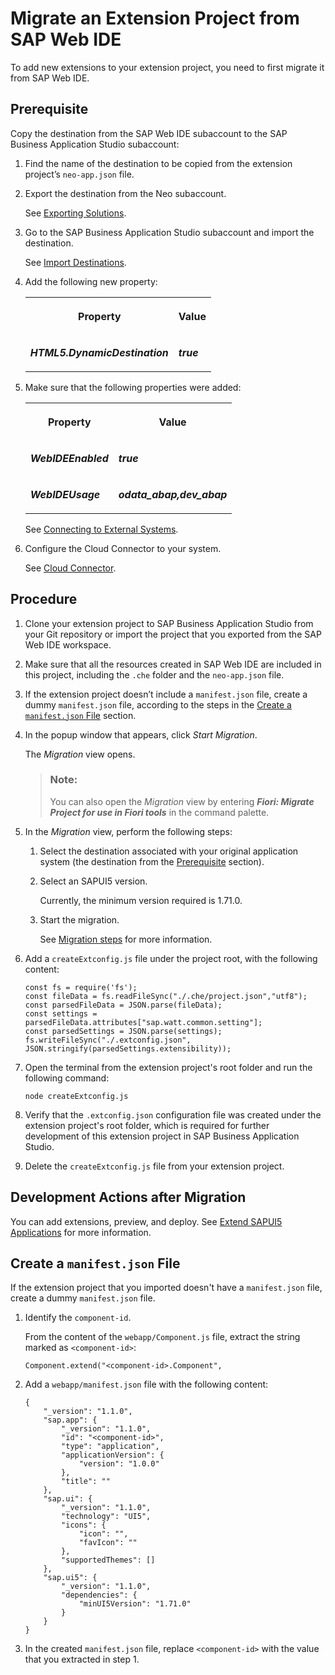 <!-- loio386684a2593941a48812cdbf85197eb3 -->

# Migrate an Extension Project from SAP Web IDE

To add new extensions to your extension project, you need to first migrate it from SAP Web IDE.



<a name="loio386684a2593941a48812cdbf85197eb3__section_psd_mtq_bwb"/>

## Prerequisite

Copy the destination from the SAP Web IDE subaccount to the SAP Business Application Studio subaccount:

1.  Find the name of the destination to be copied from the extension project’s `neo-app.json` file.

2.  Export the destination from the Neo subaccount.

    See [Exporting Solutions](https://help.sap.com/docs/BTP/ea72206b834e4ace9cd834feed6c0e09/14a0ff1480494bcd993674061fb4f505.html).

3.  Go to the SAP Business Application Studio subaccount and import the destination.

    See [Import Destinations](https://help.sap.com/docs/CP_CONNECTIVITY/cca91383641e40ffbe03bdc78f00f681/91ee9db4737d43b798997ab93e7f3d6e.html).

4.  Add the following new property:


    <table>
    <tr>
    <th valign="top">

    Property


    
    </th>
    <th valign="top">

    Value


    
    </th>
    </tr>
    <tr>
    <td valign="top">

    ***HTML5.DynamicDestination***


    
    </td>
    <td valign="top">

    ***true***


    
    </td>
    </tr>
    </table>
    
5.  Make sure that the following properties were added:


    <table>
    <tr>
    <th valign="top">

    Property


    
    </th>
    <th valign="top">

    Value


    
    </th>
    </tr>
    <tr>
    <td valign="top">

    ***WebIDEEnabled***


    
    </td>
    <td valign="top">

    ***true***


    
    </td>
    </tr>
    <tr>
    <td valign="top">

    ***WebIDEUsage***


    
    </td>
    <td valign="top">

    ***odata\_abap,dev\_abap***


    
    </td>
    </tr>
    </table>
    
    See [Connecting to External Systems](https://help.sap.com/docs/SAP%20Business%20Application%20Studio/9d1db9835307451daa8c930fbd9ab264/7e49887e6fd34182bebeca5a6841a0cc.html).

6.  Configure the Cloud Connector to your system.

    See [Cloud Connector](https://help.sap.com/docs/CP_CONNECTIVITY/cca91383641e40ffbe03bdc78f00f681/e6c7616abb5710148cfcf3e75d96d596.html).




<a name="loio386684a2593941a48812cdbf85197eb3__section_s5r_mfr_bwb"/>

## Procedure

1.  Clone your extension project to SAP Business Application Studio from your Git repository or import the project that you exported from the SAP Web IDE workspace.
2.  Make sure that all the resources created in SAP Web IDE are included in this project, including the `.che` folder and the `neo-app.json` file.
3.  If the extension project doesn’t include a `manifest.json` file, create a dummy `manifest.json` file, according to the steps in the [Create a `manifest.json` File](migrate-an-extension-project-from-sap-web-ide-386684a.md#loio386684a2593941a48812cdbf85197eb3__section_f2k_ltq_bwb) section.
4.  In the popup window that appears, click *Start Migration*.

    The *Migration* view opens.

    > ### Note:  
    > You can also open the *Migration* view by entering ***Fiori: Migrate Project for use in Fiori tools*** in the command palette.

5.  In the *Migration* view, perform the following steps:
    1.  Select the destination associated with your original application system \(the destination from the [Prerequisite](migrate-an-extension-project-from-sap-web-ide-386684a.md#loio386684a2593941a48812cdbf85197eb3__section_psd_mtq_bwb) section\).
    2.  Select an SAPUI5 version.

        Currently, the minimum version required is 1.71.0.

    3.  Start the migration.

        See [Migration steps](https://help.sap.com/docs/SAP_FIORI_tools/17d50220bcd848aa854c9c182d65b699/70d41f3ee29d453a90efab3ce025d450.html#migration-steps) for more information.


6.  Add a `createExtconfig.js` file under the project root, with the following content:

    ```
    const fs = require('fs');
    const fileData = fs.readFileSync("./.che/project.json","utf8");
    const parsedFileData = JSON.parse(fileData);
    const settings = parsedFileData.attributes["sap.watt.common.setting"];
    const parsedSettings = JSON.parse(settings);
    fs.writeFileSync("./.extconfig.json", JSON.stringify(parsedSettings.extensibility));
    
    ```

7.  Open the terminal from the extension project's root folder and run the following command:

    ```
    node createExtconfig.js
    ```

8.  Verify that the `.extconfig.json` configuration file was created under the extension project's root folder, which is required for further development of this extension project in SAP Business Application Studio.
9.  Delete the `createExtconfig.js` file from your extension project.



<a name="loio386684a2593941a48812cdbf85197eb3__section_wzg_zsq_bwb"/>

## Development Actions after Migration

You can add extensions, preview, and deploy. See [Extend SAPUI5 Applications](extend-sapui5-applications-47c6ad8.md) for more information.



<a name="loio386684a2593941a48812cdbf85197eb3__section_f2k_ltq_bwb"/>

## Create a `manifest.json` File

If the extension project that you imported doesn't have a `manifest.json` file, create a dummy `manifest.json` file.

1.  Identify the `component-id`.

    From the content of the `webapp/Component.js` file, extract the string marked as `<component-id>`:

    ```
    Component.extend("<component-id>.Component",
    ```

2.  Add a `webapp/manifest.json` file with the following content:

    ```
    {
        "_version": "1.1.0",
        "sap.app": {
            "_version": "1.1.0",
            "id": "<component-id>",
            "type": "application",
            "applicationVersion": {
                "version": "1.0.0"
            },
            "title": ""
        },
        "sap.ui": {
            "_version": "1.1.0",
            "technology": "UI5",
            "icons": {
                "icon": "",
                "favIcon": ""
            },
            "supportedThemes": []
        },
        "sap.ui5": {
            "_version": "1.1.0",
            "dependencies": {
                "minUI5Version": "1.71.0"
            }
        }
    }
    
    ```

3.  In the created `manifest.json` file, replace `<component-id>` with the value that you extracted in step 1.

